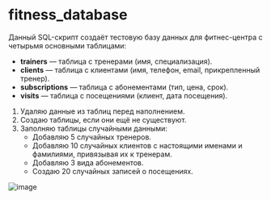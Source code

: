 # fitness_database
Данный SQL-скрипт создаёт тестовую базу данных для фитнес-центра с четырьмя основными таблицами:

- **trainers** — таблица с тренерами (имя, специализация).
- **clients** — таблица с клиентами (имя, телефон, email, прикрепленный тренер).
- **subscriptions** — таблица с абонементами (тип, цена, срок).
- **visits** — таблица с посещениями (клиент, дата посещения).

1. Удаляю данные из таблиц перед наполнением.
2. Создаю таблицы, если они ещё не существуют.
3. Заполняю таблицы случайными данными:
   - Добавляю 5 случайных тренеров.
   - Добавляю 10 случайных клиентов с настоящими именами и фамилиями, привязывая их к тренерам.
   - Добавляю 3 вида абонементов.
   - Создаю 20 случайных записей о посещениях.

![image](https://github.com/user-attachments/assets/0843ad90-138b-4c6d-b43a-69d41384edca)
